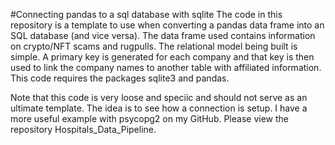 #Connecting pandas to a sql database with sqlite
The code in this repository is a template to use when converting a pandas data frame into an SQL database (and vice versa). The data frame used contains information on crypto/NFT scams and rugpulls. The relational model being built is simple. A primary key is generated for each company and that key is then used to link the company names to another table with affiliated information. This code requires the packages sqlite3 and pandas.

Note that this code is very loose and speciic and should not serve as an ultimate template. The idea is to see how a connection is setup. I have a more useful example with psycopg2 on my GitHub. Please view the repository Hospitals_Data_Pipeline.
